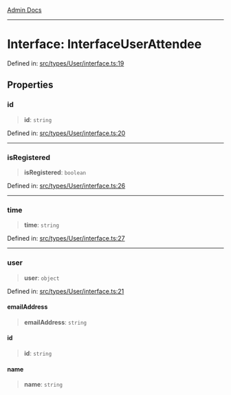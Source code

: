 [Admin Docs](/)

***

# Interface: InterfaceUserAttendee

Defined in: [src/types/User/interface.ts:19](https://github.com/PalisadoesFoundation/talawa-admin/blob/main/src/types/User/interface.ts#L19)

## Properties

### id

> **id**: `string`

Defined in: [src/types/User/interface.ts:20](https://github.com/PalisadoesFoundation/talawa-admin/blob/main/src/types/User/interface.ts#L20)

***

### isRegistered

> **isRegistered**: `boolean`

Defined in: [src/types/User/interface.ts:26](https://github.com/PalisadoesFoundation/talawa-admin/blob/main/src/types/User/interface.ts#L26)

***

### time

> **time**: `string`

Defined in: [src/types/User/interface.ts:27](https://github.com/PalisadoesFoundation/talawa-admin/blob/main/src/types/User/interface.ts#L27)

***

### user

> **user**: `object`

Defined in: [src/types/User/interface.ts:21](https://github.com/PalisadoesFoundation/talawa-admin/blob/main/src/types/User/interface.ts#L21)

#### emailAddress

> **emailAddress**: `string`

#### id

> **id**: `string`

#### name

> **name**: `string`
